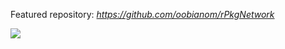 Featured repository: _https://github.com/oobianom/rPkgNetwork_

![](https://depends.rpkg.net/assets/rpackagedependency2.gif)
